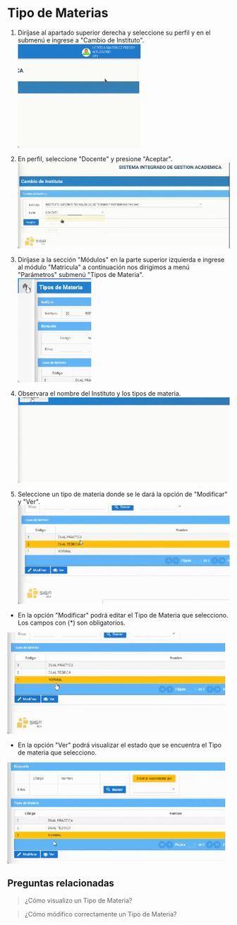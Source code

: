 # **Tipo de Materias**

1. Diríjase al apartado superior derecha y seleccione su perfil y en el submenú e ingrese a "Cambio de Instituto".  
![gif1](TDM_1.gif) 

2. En perfil, seleccione "Docente" y presione "Aceptar".  
![gif2](TDM_2.gif) 

3. Diríjase a la sección "Módulos" en la parte superior izquierda e ingrese al módulo "Matricula" a continuación nos dirigimos a menú "Parámetros" submenú "Tipos de Materia".   
![gif3](TDM_3.gif) 

4. Observara el nombre del Instituto y los tipos de materia. 
![gif4](TDM_4.gif) 

5. Seleccione un tipo de materia donde se le dará la opción de "Modificar" y "Ver". 
![gif5](TDM_5.gif) 

* En la opción "Modificar" podrá editar el Tipo de Materia que selecciono. Los campos con (*) son obligatorios. 

![gif6](TDM_6.gif) 

* En la opción "Ver" podrá visualizar el estado que se encuentra el Tipo de materia que selecciono. 

![gif7](TDM_7.gif) 

## **Preguntas relacionadas**

>¿Cómo visualizo un Tipo de Materia?   
                                       
>¿Cómo módifico correctamente un Tipo de Materia?      